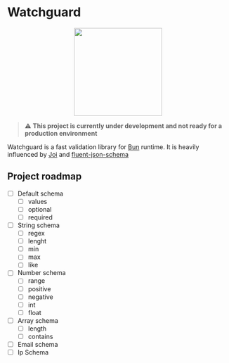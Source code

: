 # Watchguard

<p align="center">
  <img src="https://user-images.githubusercontent.com/709451/182802334-d9c42afe-f35d-4a7b-86ea-9985f73f20c3.png" width="200" />
</p>

> :warning: **This project is currently under development and not ready for a production environment**

Watchguard is a fast validation library for [Bun](https://github.com/oven-sh/bun) runtime. It is heavily influenced by [Joi](https://github.com/hapijs/joi) and [fluent-json-schema](https://github.com/fastify/fluent-json-schema)

## Project roadmap
- [ ] Default schema
    - [ ] values 
    - [ ] optional
    - [ ] required
- [ ] String schema
    - [ ] regex
    - [ ] lenght 
    - [ ] min
    - [ ] max
    - [ ] like
- [ ] Number schema
    - [ ] range
    - [ ] positive
    - [ ] negative
    - [ ] int
    - [ ] float
- [ ] Array schema
    - [ ] length
    - [ ] contains
- [ ] Email schema
- [ ] Ip Schema